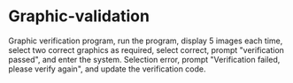 # Graphic-validation
Graphic verification program, run the program, display 5 images each time, select two correct graphics as required, select correct, prompt "verification passed", and enter the system. Selection error, prompt "Verification failed, please verify again", and update the verification code.
